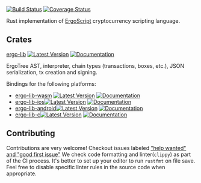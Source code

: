 [![Build Status](https://travis-ci.com/ergoplatform/sigma-rust.svg?branch=develop)](https://travis-ci.com/ergoplatform/sigma-rust)
[![Coverage Status](https://coveralls.io/repos/github/ergoplatform/sigma-rust/badge.svg)](https://coveralls.io/github/ergoplatform/sigma-rust)

Rust implementation of [ErgoScript](https://github.com/ScorexFoundation/sigmastate-interpreter) cryptocurrency scripting language. 

## Crates
[ergo-lib](https://github.com/ergoplatform/sigma-rust/tree/develop/ergo-lib) [![Latest Version](https://img.shields.io/crates/v/ergo-lib.svg)](https://crates.io/crates/ergo-lib) [![Documentation](https://docs.rs/ergo-lib/badge.svg)](https://docs.rs/crate/ergo-lib)

ErgoTree AST, interpreter, chain types (transactions, boxes, etc.), JSON serialization, tx creation and signing.

Bindings for the following platforms:
- [ergo-lib-wasm](https://github.com/ergoplatform/sigma-rust/tree/develop/bindings/ergo-lib-wasm) [![Latest Version](https://img.shields.io/crates/v/ergo-lib-wasm.svg)](https://crates.io/crates/ergo-lib-wasm) [![Documentation](https://docs.rs/ergo-lib-wasm/badge.svg)](https://docs.rs/crate/ergo-lib-wasm)
- [ergo-lib-ios](https://github.com/ergoplatform/sigma-rust/tree/develop/bindings/ergo-lib-ios)[![Latest Version](https://img.shields.io/crates/v/ergo-lib-ios.svg)](https://crates.io/crates/ergo-lib-ios) [![Documentation](https://docs.rs/ergo-lib-ios/badge.svg)](https://docs.rs/crate/ergo-lib-ios)
- [ergo-lib-android](https://github.com/ergoplatform/sigma-rust/tree/develop/bindings/ergo-lib-android)[![Latest Version](https://img.shields.io/crates/v/ergo-lib-android.svg)](https://crates.io/crates/ergo-lib-android) [![Documentation](https://docs.rs/ergo-lib-android/badge.svg)](https://docs.rs/crate/ergo-lib-android)
- [ergo-lib-c](https://github.com/ergoplatform/sigma-rust/tree/develop/bindings/ergo-lib-c)[![Latest Version](https://img.shields.io/crates/v/ergo-lib-c.svg)](https://crates.io/crates/ergo-lib-c) [![Documentation](https://docs.rs/ergo-lib-c/badge.svg)](https://docs.rs/crate/ergo-lib-c)

## Contributing
Contributions are very welcome! Checkout issues labeled ["help wanted" and "good first issue"](https://github.com/ergoplatform/sigma-rust/labels/help%20wanted)
We check code formatting and linter(`clippy`) as part of the CI process. It's better to set up your editor to run `rustfmt` on file save.
 Feel free to disable specific linter rules in the source code when appropriate.
